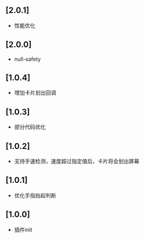 ## [2.0.1]

* 性能优化

## [2.0.0]

*  null-safety

## [1.0.4]

*  增加卡片划出回调

## [1.0.3]

*  部分代码优化

## [1.0.2]

*  支持手速检测，速度超过指定值后，卡片将会划出屏幕

## [1.0.1]

*  优化手指抬起判断

## [1.0.0]

*  插件init
